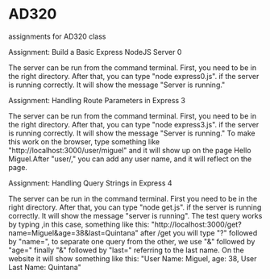 # AD320
assignments for AD320 class

Assignment: Build a Basic Express NodeJS Server 0

The server can be run from the command terminal. First, you need to be in the right directory. After that, you can type "node express0.js". if the server is running correctly. It will show the message "Server is running."

Assignment: Handling Route Parameters in Express 3

The server can be run from the command terminal. First, you need to be in the right directory. After that, you can type "node express3.js". if the server is running correctly. It will show the message "Server is running." To make this work on the browser, type something like "http://localhost:3000/user/miguel" and it will show up on the page Hello Miguel.After "user/," you can add any user name, and it will reflect on the page.

Assignment: Handling Query Strings in Express 4

The server can be run in the command terminal. First you need to be in the right directory. After that, you can type "node get.js". if the server is running correctly. It will show the message "server is running". The test query works by typing ,in this case, something like this: "http://localhost:3000/get?name=Miguel&age=38&last=Quintana" after /get you will type "?" followed by "name=", to separate one query from the other, we use "&" followed by "age=" finally "&" followed by "last=" referring to the last name. On the website it will show something like this: "User Name: Miguel, age: 38, User Last Name: Quintana"
